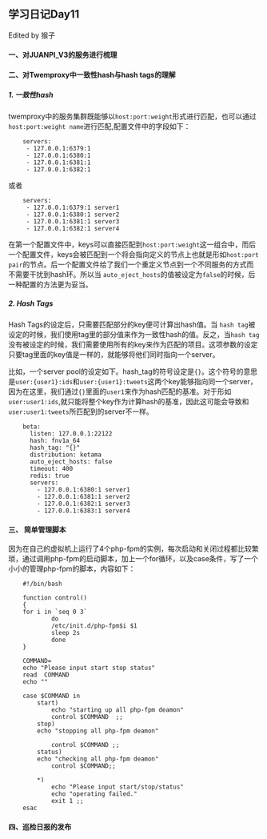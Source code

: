 ## 学习日记Day11 ##
Edited by 猴子

#### 一、对JUANPI_V3的服务进行梳理 ####


#### 二、对Twemproxy中一致性hash与hash tags的理解

##### 1. 一致性hash ####

twemproxy中的服务集群既能够以`host:port:weight`形式进行匹配，也可以通过`host:port:weight name`进行匹配,配置文件中的字段如下：


		servers:
		 - 127.0.0.1:6379:1
		 - 127.0.0.1:6380:1
		 - 127.0.0.1:6381:1
		 - 127.0.0.1:6382:1

或者


		servers:
		 - 127.0.0.1:6379:1 server1
		 - 127.0.0.1:6380:1 server2
		 - 127.0.0.1:6381:1 server3
		 - 127.0.0.1:6382:1 server4


在第一个配置文件中，keys可以直接匹配到`host:port:weight`这一组合中，而后一个配置文件，keys会被匹配到一个将会指向定义的节点上也就是形如`host:port pair`的节点。后一个配置文件给了我们一个重定义节点到一个不同服务的方式而不需要干扰到hash环。所以当 `auto_eject_hosts`的值被设定为`false`的时候，后一种配置的方法更为妥当。

##### 2. Hash Tags

Hash Tags的设定后，只需要匹配部分的key便可计算出hash值。当 `hash tag`被设定的时候，我们使用tag里的部分值来作为一致性hash的值。反之，当`hash tag`没有被设定的时候，我们需要使用所有的key来作为匹配的项目。这项参数的设定只要tag里面的key值是一样的，就能够将他们同时指向一个server。

比如，一个server pool的设定如下。hash_tag的符号设定是`{}`。这个符号的意思是`user:{user1}:ids`和`user:{user1}:tweets`这两个key能够指向同一个server，因为在这里，我们通过`{}`里面的`user1`来作为hash匹配的基准。对于形如`user:user1:ids`,就只能将整个key作为计算hash的基准，因此这可能会导致和`user:user1:tweets`所匹配到的server不一样。


		beta:
		  listen: 127.0.0.1:22122
		  hash: fnv1a_64
		  hash_tag: "{}"
		  distribution: ketama
		  auto_eject_hosts: false
		  timeout: 400
		  redis: true
		  servers:
		    - 127.0.0.1:6380:1 server1
			- 127.0.0.1:6381:1 server2
			- 127.0.0.1:6382:1 server3
			- 127.0.0.1:6383:1 server4


#### 三、 简单管理脚本 ####

因为在自己的虚拟机上运行了4个php-fpm的实例，每次启动和关闭过程都比较繁琐，通过调用php-fpm的启动脚本，加上一个for循环，以及case条件，写了一个小小的管理php-fpm的脚本，内容如下：



		#!/bin/bash

		function control()
		{
		for i in `seq 0 3`
		        do
		        /etc/init.d/php-fpm$i $1
		        sleep 2s
		        done
		}

		COMMAND=
		echo "Please input start stop status"
		read  COMMAND
		echo ""

		case $COMMAND in
		    start)
		        echo "starting up all php-fpm deamon"
		        control $COMMAND  ;;
		    stop)
		    echo "stopping all php-fpm deamon"

		        control $COMMAND ;;
		    status)
		    echo "checking all php-fpm deamon"
		        control $COMMAND;;

		    *)
		        echo "Please input start/stop/status"
		        echo "operating failed."
		        exit 1 ;;
		esac


#### 四、巡检日报的发布

